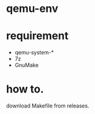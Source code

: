 # qemu-env

# requirement
- qemu-system-* 
- 7z
- GnuMake

# how to.
download Makefile from releases.

